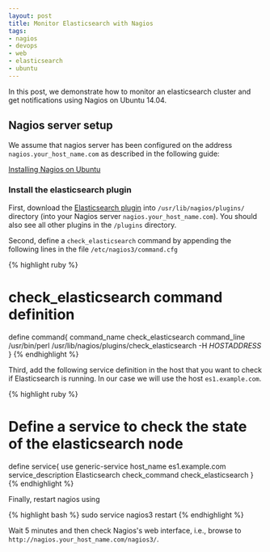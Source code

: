 ```yaml
---
layout: post
title: Monitor Elasticsearch with Nagios
tags:
- nagios
- devops
- web
- elasticsearch
- ubuntu
---
```


In this post, we demonstrate how to monitor an elasticsearch cluster and get notifications using Nagios on Ubuntu 14.04.

## Nagios server setup

We assume that nagios server has been configured on the address `nagios.your_host_name.com` as described in the following guide:

[Installing Nagios on Ubuntu](https://help.ubuntu.com/lts/serverguide/nagios.html)

### Install the elasticsearch plugin

First, download the [Elasticsearch plugin](https://github.com/zouzias/check_elasticsearch) into `/usr/lib/nagios/plugins/` directory (into your Nagios server `nagios.your_host_name.com`). You should also see all other plugins in the `/plugins` directory.

Second, define a `check_elasticsearch` command by appending the following lines in the file `/etc/nagios3/command.cfg`

{% highlight ruby %}
# check_elasticsearch command definition
define command{
       command_name check_elasticsearch
       command_line /usr/bin/perl /usr/lib/nagios/plugins/check_elasticsearch -H $HOSTADDRESS$
}
{% endhighlight %}

Third, add the following service definition in the host that you want to check if Elasticsearch is running. In our case we will use the host `es1.example.com`.

{% highlight ruby %}
# Define a service to check the state of the elasticsearch node
define service{
       use                  generic-service
       host_name            es1.example.com
       service_description  Elasticsearch
       check_command        check_elasticsearch
}
{% endhighlight %}

Finally, restart nagios using

{% highlight bash %}
sudo service nagios3 restart
{% endhighlight %}

Wait 5 minutes and then check Nagios's web interface, i.e., browse to `http://nagios.your_host_name.com/nagios3/`.
